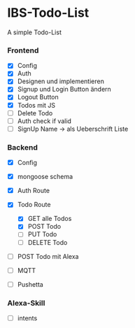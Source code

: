 # IBS-Todo-List
A simple Todo-List


### Frontend
- [x] Config
- [x] Auth
- [x] Designen und implementieren
- [x] Signup und Login Button ändern
- [x] Logout Button
- [x] Todos mit JS
- [ ] Delete Todo
- [ ] Auth check if valid
- [ ] SignUp Name -> als Ueberschrift Liste
 
### Backend
- [x] Config
- [x] mongoose schema
- [x] Auth Route
- [x] Todo Route
    - [x] GET alle Todos
    - [x] POST Todo
    - [ ] PUT Todo
    - [ ] DELETE Todo
- [ ] POST Todo mit Alexa
- [ ] MQTT 
- [ ] Pushetta


### Alexa-Skill
- [ ] intents

